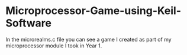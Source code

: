 # Microprocessor-Game-using-Keil-Software
In the microrealms.c file you can see a game I created as part of my microprocessor module I took in Year 1.
